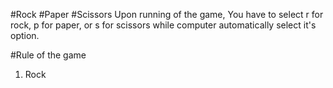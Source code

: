 #Rock #Paper #Scissors
Upon running of the game, You have to select r for rock, p for paper, or s for scissors while computer automatically select it's option.

#Rule of the game
1. Rock 